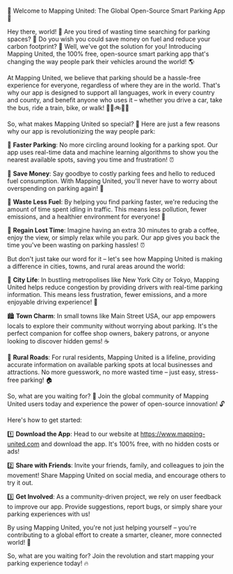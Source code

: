🚀 Welcome to Mapping United: The Global Open-Source Smart Parking App 🚀

Hey there, world! 👋 Are you tired of wasting time searching for parking spaces? 💪 Do you wish you could save money on fuel and reduce your carbon footprint? 🌟 Well, we've got the solution for you! Introducing Mapping United, the 100% free, open-source smart parking app that's changing the way people park their vehicles around the world! 🌎

At Mapping United, we believe that parking should be a hassle-free experience for everyone, regardless of where they are in the world. That's why our app is designed to support all languages, work in every country and county, and benefit anyone who uses it – whether you drive a car, take the bus, ride a train, bike, or walk! 🚌🚂🚲🏃‍♀️

So, what makes Mapping United so special? 🤔 Here are just a few reasons why our app is revolutionizing the way people park:

🔹 **Faster Parking**: No more circling around looking for a parking spot. Our app uses real-time data and machine learning algorithms to show you the nearest available spots, saving you time and frustration! ⏰

🔹 **Save Money**: Say goodbye to costly parking fees and hello to reduced fuel consumption. With Mapping United, you'll never have to worry about overspending on parking again! 💸

🔹 **Waste Less Fuel**: By helping you find parking faster, we're reducing the amount of time spent idling in traffic. This means less pollution, fewer emissions, and a healthier environment for everyone! 🌟

🔹 **Regain Lost Time**: Imagine having an extra 30 minutes to grab a coffee, enjoy the view, or simply relax while you park. Our app gives you back the time you've been wasting on parking hassles! ⏰

But don't just take our word for it – let's see how Mapping United is making a difference in cities, towns, and rural areas around the world:

🌆 **City Life**: In bustling metropolises like New York City or Tokyo, Mapping United helps reduce congestion by providing drivers with real-time parking information. This means less frustration, fewer emissions, and a more enjoyable driving experience! 🚗

🏙️ **Town Charm**: In small towns like Main Street USA, our app empowers locals to explore their community without worrying about parking. It's the perfect companion for coffee shop owners, bakery patrons, or anyone looking to discover hidden gems! ☕️

🌳 **Rural Roads**: For rural residents, Mapping United is a lifeline, providing accurate information on available parking spots at local businesses and attractions. No more guesswork, no more wasted time – just easy, stress-free parking! 🏠

So, what are you waiting for? 🤔 Join the global community of Mapping United users today and experience the power of open-source innovation! 🔓

Here's how to get started:

1️⃣ **Download the App**: Head to our website at https://www.mapping-united.com and download the app. It's 100% free, with no hidden costs or ads!

2️⃣ **Share with Friends**: Invite your friends, family, and colleagues to join the movement! Share Mapping United on social media, and encourage others to try it out.

3️⃣ **Get Involved**: As a community-driven project, we rely on user feedback to improve our app. Provide suggestions, report bugs, or simply share your parking experiences with us!

By using Mapping United, you're not just helping yourself – you're contributing to a global effort to create a smarter, cleaner, more connected world! 🌟

So, what are you waiting for? Join the revolution and start mapping your parking experience today! 🔥